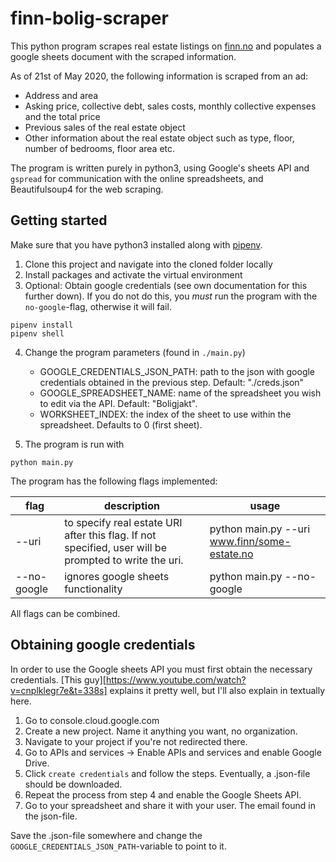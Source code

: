 # finn-bolig-scraper

This python program scrapes real estate listings on <a href="https://finn.no">finn.no</a> and populates a google sheets document with the scraped information.

As of 21st of May 2020, the following information is scraped from an ad:

- Address and area
- Asking price, collective debt, sales costs, monthly collective expenses and the total price
- Previous sales of the real estate object
- Other information about the real estate object such as type, floor, number of bedrooms, floor area etc.

The program is written purely in python3, using Google's sheets API and `gspread` for communication with the online spreadsheets, and Beautifulsoup4 for the web scraping.

## Getting started

Make sure that you have python3 installed along with [pipenv](https://pypi.org/project/pipenv/).

1. Clone this project and navigate into the cloned folder locally
2. Install packages and activate the virtual environment
3. Optional: Obtain google credentials (see own documentation for this further down). If you do not do this, you _must_ run the program with the `no-google`-flag, otherwise it will fail.

```
pipenv install
pipenv shell
```

4. Change the program parameters (found in `./main.py`)

   - GOOGLE_CREDENTIALS_JSON_PATH: path to the json with google credentials obtained in the previous step. Default: "./creds.json"
   - GOOGLE_SPREADSHEET_NAME: name of the spreadsheet you wish to edit via the API. Default: "Boligjakt".
   - WORKSHEET_INDEX: the index of the sheet to use within the spreadsheet. Defaults to 0 (first sheet).

5. The program is run with

```
python main.py
```

The program has the following flags implemented:

| flag        | description                                                                                           | usage                                        |
| ----------- | ----------------------------------------------------------------------------------------------------- | -------------------------------------------- |
| --uri       | to specify real estate URI after this flag. If not specified, user will be prompted to write the uri. | python main.py --uri www.finn/some-estate.no |
| --no-google | ignores google sheets functionality                                                                   | python main.py --no-google                   |

All flags can be combined.

## Obtaining google credentials

In order to use the Google sheets API you must first obtain the necessary credentials. [This guy][https://www.youtube.com/watch?v=cnplklegr7e&t=338s] explains it pretty well, but I'll also explain in textually here.

1. Go to console.cloud.google.com
2. Create a new project. Name it anything you want, no organization.
3. Navigate to your project if you're not redirected there.
4. Go to APIs and services -> Enable APIs and services and enable Google Drive.
5. Click `create credentials` and follow the steps. Eventually, a .json-file should be downloaded.
6. Repeat the process from step 4 and enable the Google Sheets API.
7. Go to your spreadsheet and share it with your user. The email found in the json-file.

Save the .json-file somewhere and change the `GOOGLE_CREDENTIALS_JSON_PATH`-variable to point to it.
